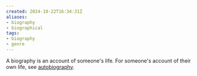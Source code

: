 ```yaml
---
created: 2024-10-22T16:34:31Z
aliases:
- biography
- biographical
tags:
- biography
- genre
---
```


A biography is an account of someone's life. For someone's account of their own life, see [autobiography](autobiography.md).